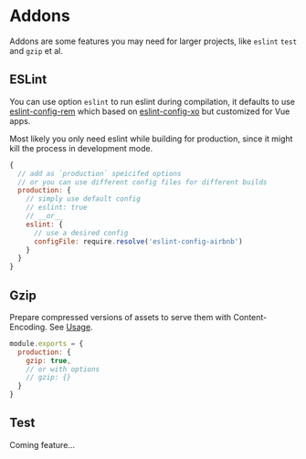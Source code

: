 # Addons

Addons are some features you may need for larger projects, like `eslint` `test` and `gzip` et al.

## ESLint

You can use option `eslint` to run eslint during compilation, it defaults to use [eslint-config-rem](https://github.com/egoist/eslint-config-rem) which based on [eslint-config-xo](https://github.com/sindresorhus/eslint-config-xo) but customized for Vue apps.

Most likely you only need eslint while building for production, since it might kill the process in development mode.

```js
{
  // add as `production` speicifed options
  // or you can use different config files for different builds
  production: {
    // simply use default config
    // eslint: true
    // __or__
    eslint: {
      // use a desired config
      configFile: require.resolve('eslint-config-airbnb')
    }
  }
}
```

## Gzip

Prepare compressed versions of assets to serve them with Content-Encoding. See [Usage](https://github.com/webpack/compression-webpack-plugin#usage).

```js
module.exports = {
  production: {
    gzip: true,
    // or with options
    // gzip: {}
  }
}
```

## Test

Coming feature...

